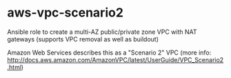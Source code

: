 # aws-vpc-scenario2
Ansible role to create a multi-AZ public/private zone VPC with NAT gateways (supports VPC removal as well as buildout)

Amazon Web Services describes this as a "Scenario 2" VPC (more info: http://docs.aws.amazon.com/AmazonVPC/latest/UserGuide/VPC_Scenario2.html)

